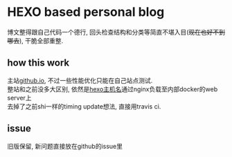 # HEXO based personal blog

博文整得跟自己代码一个德行, 回头检查结构和分类等简直不堪入目(~~现在也好不到哪去~~), 干脆全部重整.

## how this work

主站[github.io](https://chreem.github.io), 不过一些性能优化只能在自己站点测试.  
整站和之前没多大区别, 依然是[hexo主机名](https://hexo.chreem.xyz)通过nginx负载至内部docker的web server上  
去掉了之前shi一样的timing update想法, 直接用travis ci.

## issue

旧版保留, 新问题直接放在github的issue里
